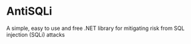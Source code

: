 AntiSQLi
========

A simple, easy to use and free .NET library for mitigating risk from SQL injection (SQLi) attacks
